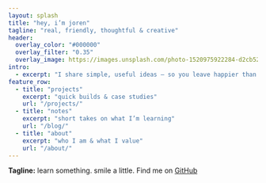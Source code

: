 ```yaml
---
layout: splash
title: "hey, i’m joren"
tagline: "real, friendly, thoughtful & creative"
header:
  overlay_color: "#000000"
  overlay_filter: "0.35"
  overlay_image: https://images.unsplash.com/photo-1520975922284-d2cb52271a8d?q=80&w=1200&auto=format&fit=crop
intro:
  - excerpt: "I share simple, useful ideas — so you leave happier than you arrived."
feature_row:
  - title: "projects"
    excerpt: "quick builds & case studies"
    url: "/projects/"
  - title: "notes"
    excerpt: "short takes on what I’m learning"
    url: "/blog/"
  - title: "about"
    excerpt: "who I am & what I value"
    url: "/about/"
---
```


**Tagline:** learn something. smile a little.
Find me on [GitHub](https://github.com/jorenbaden-prog)
